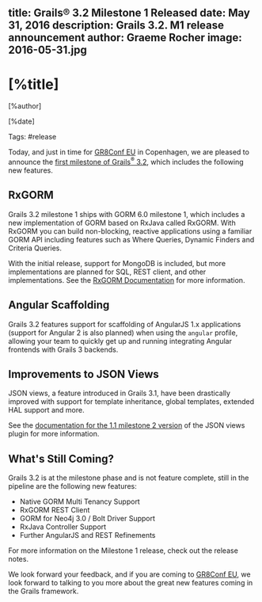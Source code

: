 title: Grails® 3.2 Milestone 1 Released
date: May 31, 2016
description: Grails 3.2. M1 release announcement
author: Graeme Rocher
image: 2016-05-31.jpg
---

# [%title]

[%author]

[%date]

Tags: #release

Today, and just in time for [GR8Conf EU](https://gr8conf.eu/) in Copenhagen, we are pleased to announce the [first milestone of Grails<sup>&reg;</sup> 3.2](https://github.com/apache/grails-core/releases/tag/v3.2.0.M1), which includes the following new features.

## RxGORM

Grails 3.2 milestone 1 ships with GORM 6.0 milestone 1, which includes a new implementation of GORM based on RxJava called RxGORM. With RxGORM you can build non-blocking, reactive applications using a familiar GORM API including features such as Where Queries, Dynamic Finders and Criteria Queries.

With the initial release, support for MongoDB is included, but more implementations are planned for SQL, REST client, and other implementations. See the [RxGORM Documentation](https://gorm.grails.org/latest/rx/manual/index.html) for more information.

## Angular Scaffolding

Grails 3.2 features support for scaffolding of AngularJS 1.x applications (support for Angular 2 is also planned) when using the `angular` profile, allowing your team to quickly get up and running integrating Angular frontends with Grails 3 backends.

## Improvements to JSON Views

JSON views, a feature introduced in Grails 3.1, have been drastically improved with support for template inheritance, global templates, extended HAL support and more.

See the [documentation for the 1.1 milestone 2 version](https://views.grails.org/1.1.0.M2/#_version_history) of the JSON views plugin for more information.

## What's Still Coming?

Grails 3.2 is at the milestone phase and is not feature complete, still in the pipeline are the following new features:

*   Native GORM Multi Tenancy Support
*   RxGORM REST Client
*   GORM for Neo4j 3.0 / Bolt Driver Support
*   RxJava Controller Support
*   Further AngularJS and REST Refinements

For more information on the Milestone 1 release, check out the release notes.

We look forward your feedback, and if you are coming to [GR8Conf EU](https://gr8conf.eu/), we look forward to talking to you more about the great new features coming in the Grails framework.
